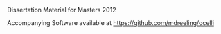 Dissertation Material for Masters 2012

Accompanying Software available at https://github.com/mdreeling/ocelli

